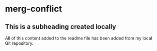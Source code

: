 # merg-conflict

## This is a subheading created locally

All of this content added to the readme file has been added from my local Git repository.
